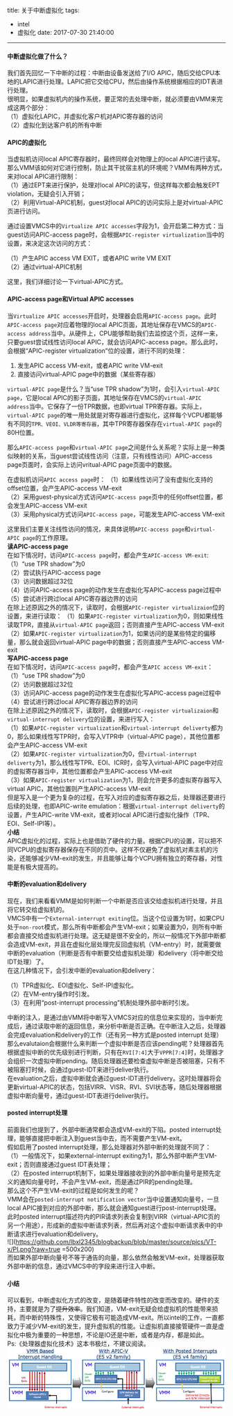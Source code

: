title: 关于中断虚拟化
tags:
  - intel
  - 虚拟化
date: 2017-07-30 21:40:00
---
#### 中断虚拟化做了什么？  
我们首先回忆一下中断的过程：中断由设备发送给了I/O APIC，随后交给CPU本地的LAPIC进行处理。LAPIC把它交给CPU，然后由操作系统根据相应的IDT表进行处理。  
很明显，如果虚拟机内的操作系统，要正常的去处理中断，就必须要由VMM来完成这两个部分：  
（1）虚拟化LAPIC，并虚拟化客户机对APIC寄存器的访问   
（2）虚拟化到达客户机的所有中断   

#### APIC的虚拟化  
当虚拟机访问local APIC寄存器时，最终同样会对物理上的local APIC进行读写。那么VMM该如何对它进行控制，防止其干扰宿主机的环境呢？VMM有两种方式，来对local APIC进行限制：  
（1）通过EPT来进行保护，处理对local APIC的读写，但这样每次都会触发EPT violation，无疑会引入开销；  
（2）利用Virtual-APIC机制，guest对local APIC的访问实际上是对virtual-APIC页进行访问。  

通过设置VMCS中的`Virtualize APIC accesses`字段为1，会开启第二种方式：当guest访问APIC-access page时，会根据`APIC-register virtualization`当中的设置，来决定这次访问的方式：  

（1）产生APIC access VM EXIT，或者APIC write VM EXIT  
（2）通过virtual-APIC机制  

这里，我们详细讨论一下virtual-APIC方式。  

#### APIC-access page和Virtual APIC accesses  
当`Virtualize APIC accesses`开启时，处理器会启用`APIC-access page`。此时`APIC-access page`对应着物理的local APIC页面，其地址保存在VMCS的`APIC-access address`当中。从硬件上，CPU能够帮助我们去监控这个页，这样一来，只要guest尝试线性访问local APIC，就会访问APIC-access page。那么此时，会根据“APIC-register virtualization”位的设置，进行不同的处理：  

1. 发生APIC access VM-exit，或者APIC write VM-exit 
2. 直接访问virtual-APIC page中的数据（某些寄存器）

`virtual-APIC page`是什么？当“use TPR shadow”为1时，会引入`virtual-APIC page`，它是local APIC的影子页面，其地址保存在VMCS的`virtual-APIC address`当中。它保存了一份TPR数据，也即virtual TPR寄存器。实际上，`virtual-APIC page`的唯一用处就是对寄存器进行虚拟化，这样每个VCPU都能够有不同的`TPR、VEOI、VLDR等寄存器`，其中TPR寄存器保存在`virtual-APIC page`的80H位置。  

那么`APIC-access page`和`virtual-APIC page`之间是什么关系呢？实际上是一种类似映射的关系，当guest尝试线性访问（注意，只有线性访问）APIC-access page页面时，会实际上访问vritual-APIC page页面中的数据。 

在虚拟机访问`APIC access page`时：
（1）如果线性访问了没有虚拟化支持的offset位置，会产生APIC-access VM-exit  
（2）采用guest-physical方式访问`APIC-access page`页中的任何offset位置，都会发生APIC-access VM-exit  
（3）采用physical方式访问`APIC-access page`，可能发生APIC-access VM-exit  

这里我们主要关注线性访问的情况，来具体说明`APIC-access page`和`virtual-APIC page`的工作原理。  
**读APIC-access page**  
在如下情况时，访问`APIC-access page`时，都会产生`APIC-access VM-exit`:  
（1）“use TPR shadow”为0  
（2）尝试执行APIC-access page  
（3）访问数据超过32位  
（4）访问APIC-access page的动作发生在虚拟化写APIC-access page过程中  
（5）尝试进行跨过local APIC寄存器边界的访问  
在除上述原因之外的情况下，读取时，会根据`APIC-register virtualizaion`位的设置，来进行读取：
（1）如果`APIC-register virtualization`为0，则如果线性读取TPR，直接从`virtual-APIC page`返回；否则直接产生APIC-access VM-exit  
（2）如果`APIC-register virtualization`为1，如果访问的是某些特定的偏移量，那么就会返回virtual-APIC page中的数据；否则直接产生APIC-access VM-exit  
**写APIC-access page**  
在如下情况时，访问`APIC-access page`时，都会产生`APIC access VM-exit`：  
（1）“use TPR shadow”为0    
（2）访问数据超过32位  
（3）访问APIC-access page的动作发生在虚拟化写APIC-access page过程中  
（4）尝试进行跨过local APIC寄存器边界的访问  
在除上述原因之外的情况下，读取时，会根据`APIC-register virtualizaion`和`virtual-interrupt delivery`位的设置，来进行写入：  
（1）如果`APIC-register virtualization`和`virtual-interrupt deliverty`都为0，那么如果线性写TPR时，会写入VTPR中（virtual-APIC page），其他位置都会产生APIC-access VM-exit  
（2）如果`APIC-register virtualization`为0，但`virtual-interrupt deliverty`为1，那么线性写TPR、EOI、ICR时，会写入virtual-APIC page中对应的虚拟寄存器当中，其他位置都会产生APIC-access VM-exit  
（3）如果`APIC-register virtualization`为1，则会允许更多的虚拟寄存器写入virtual APIC，其他位置则产生APIC-access VM-exit    
但是写入是一个更为复杂的过程，在写入对应的虚拟寄存器之后，处理器还要进行后续的处理，也即APIC-write emulation：根据`virtual-interrupt deliverty`的设置，产生APIC-write VM-exit，或者对local APIC进行虚拟化操作（TPR、EOI、Self-IPI等）。  
**小结**  
APIC虚拟化的过程，实际上也是借助了硬件的力量。根据CPU的设置，可以把不同VCPU的虚拟寄存器保存在不同的页中。这样不仅避免了虚拟机对素主机的污染，还能够减少VM-exit的发生，并且能够让每个VCPU拥有独立的寄存器，对性能是有极大提高的。  

#### 中断的evaluation和delivery  
现在，我们来看看VMM是如何判断一个中断是否应该交给虚拟机进行处理，并且将它转交给虚拟机的。    
VMCS中有一个`External-interrupt exiting`位。当这个位设置为1时，如果CPU处于`non-root`模式，那么所有中断都会产生VM-exit；如果设置为0，则所有中断都会直接交给虚拟机进行处理。这无疑是很不安全的，所以一般情况下外部中断都会造成VM-exit，并且在虚拟化层处理完反回虚拟机（VM-entry）时，就需要做中断的evaluation（判断是否有中断要交给虚拟机处理）和delivery（将中断交给IDT处理）了。  
在这几种情况下，会引发中断的evaluation和delivery：  

（1）TPR虚拟化、EOI虚拟化、Self-IPI虚拟化。  
（2）在VM-entry操作时引发。  
（3）在利用“post-interrupt processing”机制处理外部中断时引发。  

中断的注入，是通过由VMM将中断写入VMCS对应的信息位来实现的，当中断完成后，通过读取中断的返回信息，来分析中断是否正确。在中断注入之后，处理器会完成evaluation和delivery的工作（还有另一种方式是posted interrupt 处理）    
那么evalutaion会根据什么来判断一个虚拟中断是否应该pending呢？处理器首先根据虚拟中断的优先级别进行判断，只有在`RVI[7:4]`大于`VPPR[7:4]`时，处理器才会组织一次虚拟中断pending。随后处理器还要检查虚拟中断是否被阻塞，只有不被阻塞打时候，会通过guest-IDT来进行deliver执行。  
在evaluation之后，虚拟中断就会通过guest-IDT进行delivery。这时处理器将会更新virtual-APIC的状态，包括VIRR、VISR、RVI、SVI状态等，随后处理器根据虚拟中断向量号，通过guest-IDT表进行deliver执行。  

#### posted interrupt处理  
前面我们也提到了，外部中断通常都会造成VM-exit的下陷。posted interrupt处理，能够直接把中断注入到guest当中去，而不需要产生VM-exit。  
假如启用了posted interrupt处理，那么处理器对外部中断的处理就不同了：  
（1）一般情况下，如果external-interrupt exiting为1，那么外部中断产生VM-exit；否则直接通过guest IDT表处理；  
（2）在posted interrupt机制下，如果处理器接收到的外部中断向量号是预先定义的通知向量号时，不会产生VM-exit，而是通过PIR的pending处理。  
那么这个不产生VM-exit的过程是如何发生的呢？  
VMM会在`posted-interrupt notification vector`当中设置通知向量号，一旦local APIC接到对应的外部中断，那么就会通知guest进行post-interrupt处理。此时posted interrupt描述符内的PIR请求列表会复制到VIRR（virtual-APIC页的另一个用途），形成新的虚拟中断请求列表，然后再对这个虚拟中断请求表中的中断请求进行evaluation和delivery。    
![](https://github.com/lbxl2345/blogbackup/blob/master/source/pics/VT-x/PI.png?raw=true =500x200)  
而如果外部中断向量号不等于通告的向量，那么依然会触发VM-exit，处理器获取外部中断的信息，通过VMCS中的字段来进行注入中断。  

#### 小结
可以看到，中断虚拟化方式的改变，是随着硬件特性的改变而改变的。硬件的支持，主要就是为了~~提升效率~~。我们知道，VM-exit无疑会给虚拟机的性能带来损耗，而中断的特殊性，又使得它极有可能造成VM-exit。所以intel的工作，一直都致力于减少VM-exit的发生，提升虚拟机的性能。让虚拟机直接接管硬件一直是虚拟化中极为重要的一种思想，不论是IO还是中断，或者是内存，都是如此。    
Ps:《处理器虚拟化技术》这本书极烂，不建议阅读。  
![](https://github.com/lbxl2345/blogbackup/blob/master/source/pics/VT-x/posted-interrupt.jpg?raw=true)


